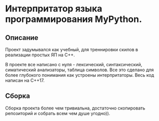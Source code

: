 # Интерпритатор языка программирования MyPython.


## Описание

Проект задумывался как учебный, для треннировки скилов в реализации простых ЯП на С++.

В проекте все написано с нуля -  лексический, синтаксический, симатический анализаторы, таблица символов.
Все это сделано для более глубокого понимания как устроены интерпритаторы. Весь код написан на С++17.

## Сборка

Сборка проекта более чем тривиальна, достаточно скопировать репозиторий и собрать всем чем душе угодно)).
